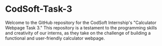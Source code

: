 # CodSoft-Task-3
Welcome to the GitHub repository for the CodSoft Internship's "Calculator Webpage Task 3." This repository is a testament to the programming skills and creativity of our interns, as they take on the challenge of building a functional and user-friendly calculator webpage.
